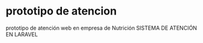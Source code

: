 # prototipo de atencion
prototipo de atención web en empresa de Nutrición
SISTEMA DE ATENCIÓN EN LARAVEL
